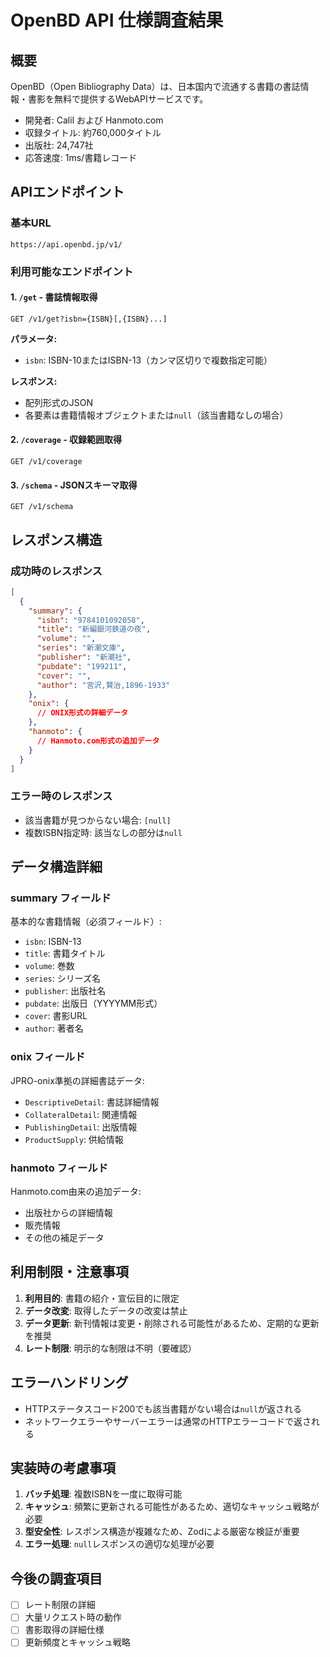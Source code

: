 # OpenBD API 仕様調査結果

## 概要

OpenBD（Open Bibliography
Data）は、日本国内で流通する書籍の書誌情報・書影を無料で提供するWebAPIサービスです。

- 開発者: Calil および Hanmoto.com
- 収録タイトル: 約760,000タイトル
- 出版社: 24,747社
- 応答速度: 1ms/書籍レコード

## APIエンドポイント

### 基本URL

```
https://api.openbd.jp/v1/
```

### 利用可能なエンドポイント

#### 1. `/get` - 書誌情報取得

```
GET /v1/get?isbn={ISBN}[,{ISBN}...]
```

**パラメータ:**

- `isbn`: ISBN-10またはISBN-13（カンマ区切りで複数指定可能）

**レスポンス:**

- 配列形式のJSON
- 各要素は書籍情報オブジェクトまたは`null`（該当書籍なしの場合）

#### 2. `/coverage` - 収録範囲取得

```
GET /v1/coverage
```

#### 3. `/schema` - JSONスキーマ取得

```
GET /v1/schema
```

## レスポンス構造

### 成功時のレスポンス

```json
[
  {
    "summary": {
      "isbn": "9784101092058",
      "title": "新編銀河鉄道の夜",
      "volume": "",
      "series": "新潮文庫",
      "publisher": "新潮社",
      "pubdate": "199211",
      "cover": "",
      "author": "宮沢,賢治,1896-1933"
    },
    "onix": {
      // ONIX形式の詳細データ
    },
    "hanmoto": {
      // Hanmoto.com形式の追加データ
    }
  }
]
```

### エラー時のレスポンス

- 該当書籍が見つからない場合: `[null]`
- 複数ISBN指定時: 該当なしの部分は`null`

## データ構造詳細

### summary フィールド

基本的な書籍情報（必須フィールド）:

- `isbn`: ISBN-13
- `title`: 書籍タイトル
- `volume`: 巻数
- `series`: シリーズ名
- `publisher`: 出版社名
- `pubdate`: 出版日（YYYYMM形式）
- `cover`: 書影URL
- `author`: 著者名

### onix フィールド

JPRO-onix準拠の詳細書誌データ:

- `DescriptiveDetail`: 書誌詳細情報
- `CollateralDetail`: 関連情報
- `PublishingDetail`: 出版情報
- `ProductSupply`: 供給情報

### hanmoto フィールド

Hanmoto.com由来の追加データ:

- 出版社からの詳細情報
- 販売情報
- その他の補足データ

## 利用制限・注意事項

1. **利用目的**: 書籍の紹介・宣伝目的に限定
2. **データ改変**: 取得したデータの改変は禁止
3. **データ更新**:
   新刊情報は変更・削除される可能性があるため、定期的な更新を推奨
4. **レート制限**: 明示的な制限は不明（要確認）

## エラーハンドリング

- HTTPステータスコード200でも該当書籍がない場合は`null`が返される
- ネットワークエラーやサーバーエラーは通常のHTTPエラーコードで返される

## 実装時の考慮事項

1. **バッチ処理**: 複数ISBNを一度に取得可能
2. **キャッシュ**: 頻繁に更新される可能性があるため、適切なキャッシュ戦略が必要
3. **型安全性**: レスポンス構造が複雑なため、Zodによる厳密な検証が重要
4. **エラー処理**: `null`レスポンスの適切な処理が必要

## 今後の調査項目

- [ ] レート制限の詳細
- [ ] 大量リクエスト時の動作
- [ ] 書影取得の詳細仕様
- [ ] 更新頻度とキャッシュ戦略
